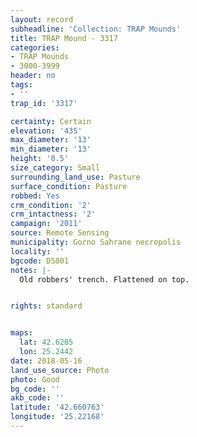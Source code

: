 ```yaml
---
layout: record
subheadline: 'Collection: TRAP Mounds'
title: TRAP Mound - 3317
categories:
- TRAP Mounds
- 3000-3999
header: no
tags:
- ''
trap_id: '3317'

certainty: Certain
elevation: '435'
max_diameter: '13'
min_diameter: '13'
height: '0.5'
size_category: Small
surrounding_land_use: Pasture
surface_condition: Pasture
robbed: Yes
crm_condition: '2'
crm_intactness: '2'
campaign: '2011'
source: Remote Sensing
municipality: Gorno Sahrane necropolis
locality: ''
bgcode: DS001
notes: |-
  Old robbers' trench. Flattened on top.


rights: standard


maps:
  lat: 42.6285
  lon: 25.2442
date: 2018-05-16
land_use_source: Photo
photo: Good
bg_code: ''
akb_code: ''
latitude: '42.660763'
longitude: '25.22168'
---
```

